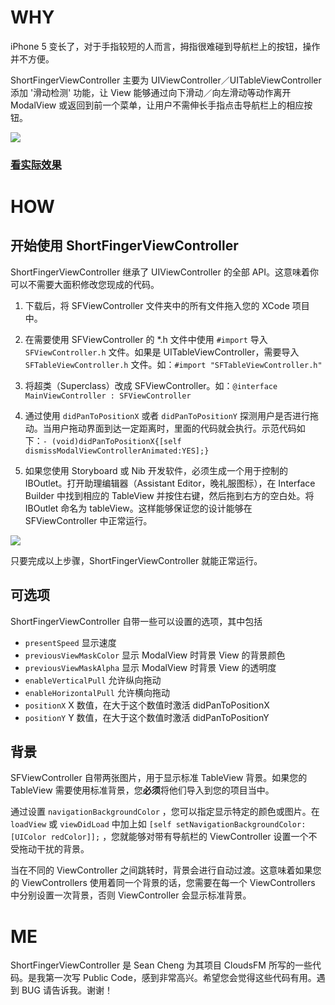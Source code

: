 # WHY

iPhone 5 变长了，对于手指较短的人而言，拇指很难碰到导航栏上的按钮，操作并不方便。

ShortFingerViewController 主要为 UIViewController／UITableViewController 添加 '滑动检测' 功能，让 View 能够通过向下滑动／向左滑动等动作离开 ModalView 或返回到前一个菜单，让用户不需伸长手指点击导航栏上的相应按钮。

![](http://d.pr/i/farj+)

### [看实际效果](http://d.pr/v/7g15)

# HOW
## 开始使用 ShortFingerViewController
ShortFingerViewController 继承了 UIViewController 的全部 API。这意味着你可以不需要大面积修改您现成的代码。

1. 下载后，将 SFViewController 文件夹中的所有文件拖入您的 XCode 项目中。

2. 在需要使用 SFViewController 的 *.h 文件中使用 `#import` 导入 `SFViewController.h` 文件。如果是 UITableViewController，需要导入 `SFTableViewController.h` 文件。如：`#import "SFTableViewController.h"`

3. 将超类（Superclass）改成 SFViewController。如：`@interface MainViewController : SFViewController`

4. 通过使用 `didPanToPositionX` 或者 `didPanToPositionY` 探测用户是否进行拖动。当用户拖动界面到达一定距离时，里面的代码就会执行。示范代码如下：`- (void)didPanToPositionX{[self dismissModalViewControllerAnimated:YES];}`

5. 如果您使用 Storyboard 或 Nib 开发软件，必须生成一个用于控制的 IBOutlet。打开助理编辑器（Assistant Editor，晚礼服图标），在 Interface Builder 中找到相应的 TableView 并按住右键，然后拖到右方的空白处。将 IBOutlet 命名为 tableView。这样能够保证您的设计能够在 SFViewController 中正常运行。

![](http://d.pr/i/hz4W+)

只要完成以上步骤，ShortFingerViewController 就能正常运行。

## 可选项

ShortFingerViewController 自带一些可以设置的选项，其中包括

- `presentSpeed` 显示速度
- `previousViewMaskColor` 显示 ModalView 时背景 View 的背景颜色 
- `previousViewMaskAlpha` 显示 ModalView 时背景 View 的透明度
- `enableVerticalPull` 允许纵向拖动
- `enableHorizontalPull` 允许横向拖动
- `positionX` X 数值，在大于这个数值时激活 didPanToPositionX
- `positionY` Y 数值，在大于这个数值时激活 didPanToPositionY

## 背景

SFViewController 自带两张图片，用于显示标准 TableView 背景。如果您的 TableView 需要使用标准背景，您**必须**将他们导入到您的项目当中。

通过设置 `navigationBackgroundColor` ，您可以指定显示特定的颜色或图片。在 `loadView` 或 `viewDidLoad` 中加上如 `[self setNavigationBackgroundColor:[UIColor redColor]];` ，您就能够对带有导航栏的 ViewController 设置一个不受拖动干扰的背景。

当在不同的 ViewController 之间跳转时，背景会进行自动过渡。这意味着如果您的 ViewControllers 使用着同一个背景的话，您需要在每一个 ViewControllers 中分别设置一次背景，否则 ViewController 会显示标准背景。

# ME

ShortFingerViewController 是 Sean Cheng 为其项目 CloudsFM 所写的一些代码。是我第一次写 Public Code，感到非常高兴。希望您会觉得这些代码有用。遇到 BUG 请告诉我。谢谢！